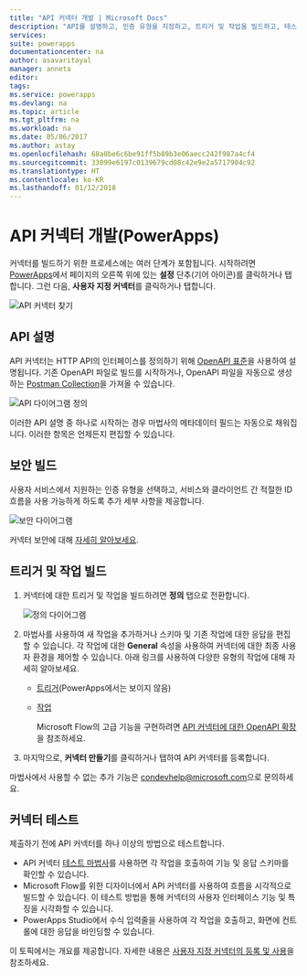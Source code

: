 ```yaml
---
title: "API 커넥터 개발 | Microsoft Docs"
description: "API를 설명하고, 인증 유형을 지정하고, 트리거 및 작업을 빌드하고, 테스트합니다."
services: 
suite: powerapps
documentationcenter: na
author: asavaritayal
manager: anneta
editor: 
tags: 
ms.service: powerapps
ms.devlang: na
ms.topic: article
ms.tgt_pltfrm: na
ms.workload: na
ms.date: 05/06/2017
ms.author: astay
ms.openlocfilehash: 68a0be6c6be91ff5b89b3e06aecc242f987a4cf4
ms.sourcegitcommit: 33099e6197c0139679cd08c42e9e2a5717904c92
ms.translationtype: HT
ms.contentlocale: ko-KR
ms.lasthandoff: 01/12/2018
---
```

# <a name="develop-an-api-connector-powerapps"></a>API 커넥터 개발(PowerApps)
커넥터를 빌드하기 위한 프로세스에는 여러 단계가 포함됩니다. 시작하려면 [PowerApps](https://web.powerapps.com/)에서 페이지의 오른쪽 위에 있는 **설정** 단추(기어 아이콘)를 클릭하거나 탭합니다. 그런 다음, **사용자 지정 커넥터**를 클릭하거나 탭합니다.

![API 커넥터 찾기](./media/api-connectors-dev/finding-custom-apis.png)

## <a name="describe-your-api"></a>API 설명
API 커넥터는 HTTP API의 인터페이스를 정의하기 위해 [OpenAPI 표준](https://swagger.io/)을 사용하여 설명됩니다. 기존 OpenAPI 파일로 빌드를 시작하거나, OpenAPI 파일을 자동으로 생성하는 [Postman Collection](https://www.getpostman.com/docs/collections)을 가져올 수 있습니다. 

![API 다이어그램 정의](./media/api-connectors-dev/build-your-api-updated.png)

이러한 API 설명 중 하나로 시작하는 경우 마법사의 메타데이터 필드는 자동으로 채워집니다. 이러한 항목은 언제든지 편집할 수 있습니다.  

## <a name="build-security"></a>보안 빌드
사용자 서비스에서 지원하는 인증 유형을 선택하고, 서비스와 클라이언트 간 적절한 ID 흐름을 사용 가능하게 하도록 추가 세부 사항을 제공합니다. 

![보안 다이어그램](./media/api-connectors-dev/security.png)

커넥터 보안에 대해 [자세히 알아보세요](register-custom-api.md).

## <a name="build-triggers-and-actions"></a>트리거 및 작업 빌드
1. 커넥터에 대한 트리거 및 작업을 빌드하려면 **정의** 탭으로 전환합니다. 
   
    ![정의 다이어그램](./media/api-connectors-dev/definition.png)
2. 마법사를 사용하여 새 작업을 추가하거나 스키마 및 기존 작업에 대한 응답을 편집할 수 있습니다. 각 작업에 대한 **General** 속성을 사용하여 커넥터에 대한 최종 사용자 환경을 제어할 수 있습니다. 아래 링크를 사용하여 다양한 유형의 작업에 대해 자세히 알아보세요.
   
   * [트리거](https://flow.microsoft.com/documentation/customapi-webhooks)(PowerApps에서는 보이지 않음)
   * [작업](register-custom-api.md)
     
     Microsoft Flow의 고급 기능을 구현하려면 [API 커넥터에 대한 OpenAPI 확장](https://flow.microsoft.com/documentation/customapi-how-to-swagger/)을 참조하세요. 
3. 마지막으로, **커넥터 만들기**를 클릭하거나 탭하여 API 커넥터를 등록합니다.

마법사에서 사용할 수 없는 추가 기능은 [condevhelp@microsoft.com](mailto:condevhelp@microsoft.com)으로 문의하세요.

## <a name="test-the-connector"></a>커넥터 테스트
제출하기 전에 API 커넥터를 하나 이상의 방법으로 테스트합니다. 

* API 커넥터 [테스트 마법사](https://flow.microsoft.com/blog/new-updates-custom-api/)를 사용하면 각 작업을 호출하여 기능 및 응답 스키마를 확인할 수 있습니다.
* Microsoft Flow를 위한 디자이너에서 API 커넥터를 사용하여 흐름을 시각적으로 빌드할 수 있습니다. 이 테스트 방법을 통해 커넥터의 사용자 인터페이스 기능 및 특징을 시각화할 수 있습니다.
* PowerApps Studio에서 수식 입력줄을 사용하여 각 작업을 호출하고, 화면에 컨트롤에 대한 응답을 바인딩할 수 있습니다.

이 토픽에서는 개요를 제공합니다. 자세한 내용은 [사용자 지정 커넥터의 등록 및 사용](register-custom-api.md)을 참조하세요.

